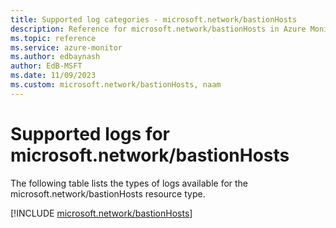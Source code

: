 ```yaml
---
title: Supported log categories - microsoft.network/bastionHosts
description: Reference for microsoft.network/bastionHosts in Azure Monitor Logs.
ms.topic: reference
ms.service: azure-monitor
ms.author: edbaynash
author: EdB-MSFT
ms.date: 11/09/2023
ms.custom: microsoft.network/bastionHosts, naam
---
```





# Supported logs for microsoft.network/bastionHosts  
The following table lists the types of logs available for the microsoft.network/bastionHosts resource type.
  
  
[!INCLUDE [microsoft.network/bastionHosts](./includes/microsoft-network-bastionhosts-logs-include.md)]
  
